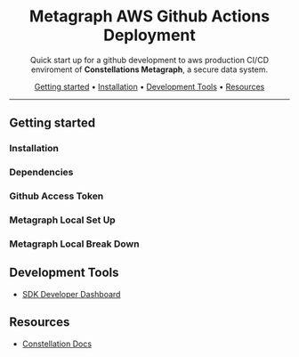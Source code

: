 <!-- markdownlint-configure-file {
  "MD013": {
    "code_blocks": false,
    "tables": false
  },
  "MD033": false,
  "MD041": false
} -->
<div align="center">

# Metagraph AWS Github Actions Deployment

<!-- https://shields.io -->

Quick start up for a github development to aws production CI/CD enviroment of **Constellations Metagraph**, a secure data system.

[Getting started](#getting-started) •
[Installation](#installation) •
[Development Tools](#development-tools) •
[Resources](#Resources)


<hr>
</div>


## Getting started

### Installation


### Dependencies


### Github Access Token


### Metagraph Local Set Up


### Metagraph Local Break Down


## Development Tools
- [SDK Developer Dashboard](https://docs.constellationnetwork.io/sdk/elements/developer-dashboard)

## Resources
- [Constellation Docs](https://docs.constellationnetwork.io/sdk/)
